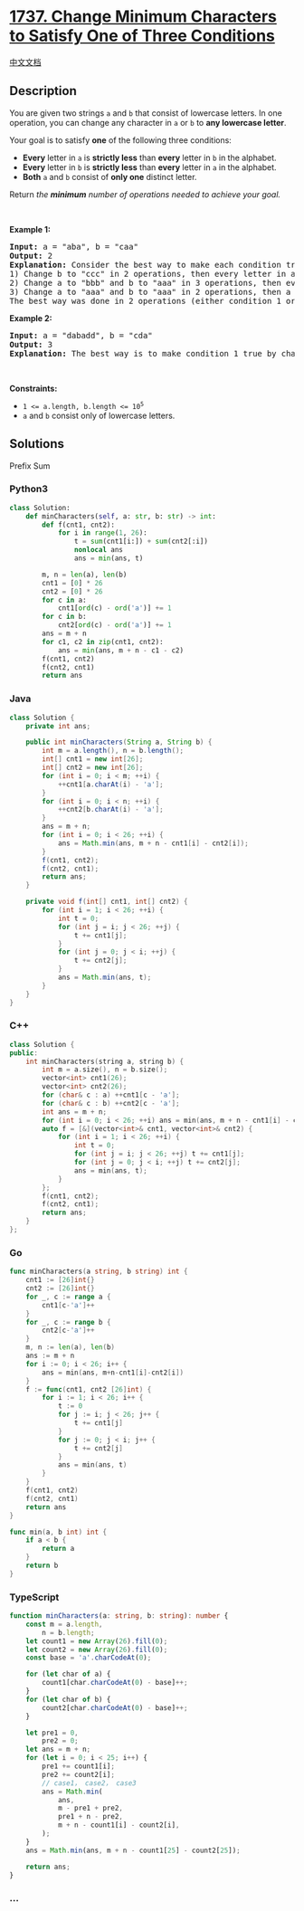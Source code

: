 # [1737. Change Minimum Characters to Satisfy One of Three Conditions](https://leetcode.com/problems/change-minimum-characters-to-satisfy-one-of-three-conditions)

[中文文档](/solution/1700-1799/1737.Change%20Minimum%20Characters%20to%20Satisfy%20One%20of%20Three%20Conditions/README.md)

## Description

<p>You are given two strings <code>a</code> and <code>b</code> that consist of lowercase letters. In one operation, you can change any character in <code>a</code> or <code>b</code> to <strong>any lowercase letter</strong>.</p>

<p>Your goal is to satisfy <strong>one</strong> of the following three conditions:</p>

<ul>
	<li><strong>Every</strong> letter in <code>a</code> is <strong>strictly less</strong> than <strong>every</strong> letter in <code>b</code> in the alphabet.</li>
	<li><strong>Every</strong> letter in <code>b</code> is <strong>strictly less</strong> than <strong>every</strong> letter in <code>a</code> in the alphabet.</li>
	<li><strong>Both</strong> <code>a</code> and <code>b</code> consist of <strong>only one</strong> distinct letter.</li>
</ul>

<p>Return <em>the <strong>minimum</strong> number of operations needed to achieve your goal.</em></p>

<p>&nbsp;</p>
<p><strong class="example">Example 1:</strong></p>

<pre>
<strong>Input:</strong> a = &quot;aba&quot;, b = &quot;caa&quot;
<strong>Output:</strong> 2
<strong>Explanation:</strong> Consider the best way to make each condition true:
1) Change b to &quot;ccc&quot; in 2 operations, then every letter in a is less than every letter in b.
2) Change a to &quot;bbb&quot; and b to &quot;aaa&quot; in 3 operations, then every letter in b is less than every letter in a.
3) Change a to &quot;aaa&quot; and b to &quot;aaa&quot; in 2 operations, then a and b consist of one distinct letter.
The best way was done in 2 operations (either condition 1 or condition 3).
</pre>

<p><strong class="example">Example 2:</strong></p>

<pre>
<strong>Input:</strong> a = &quot;dabadd&quot;, b = &quot;cda&quot;
<strong>Output:</strong> 3
<strong>Explanation:</strong> The best way is to make condition 1 true by changing b to &quot;eee&quot;.
</pre>

<p>&nbsp;</p>
<p><strong>Constraints:</strong></p>

<ul>
	<li><code>1 &lt;= a.length, b.length &lt;= 10<sup>5</sup></code></li>
	<li><code>a</code> and <code>b</code> consist only of lowercase letters.</li>
</ul>

## Solutions

Prefix Sum

<!-- tabs:start -->

### **Python3**

```python
class Solution:
    def minCharacters(self, a: str, b: str) -> int:
        def f(cnt1, cnt2):
            for i in range(1, 26):
                t = sum(cnt1[i:]) + sum(cnt2[:i])
                nonlocal ans
                ans = min(ans, t)

        m, n = len(a), len(b)
        cnt1 = [0] * 26
        cnt2 = [0] * 26
        for c in a:
            cnt1[ord(c) - ord('a')] += 1
        for c in b:
            cnt2[ord(c) - ord('a')] += 1
        ans = m + n
        for c1, c2 in zip(cnt1, cnt2):
            ans = min(ans, m + n - c1 - c2)
        f(cnt1, cnt2)
        f(cnt2, cnt1)
        return ans
```

### **Java**

```java
class Solution {
    private int ans;

    public int minCharacters(String a, String b) {
        int m = a.length(), n = b.length();
        int[] cnt1 = new int[26];
        int[] cnt2 = new int[26];
        for (int i = 0; i < m; ++i) {
            ++cnt1[a.charAt(i) - 'a'];
        }
        for (int i = 0; i < n; ++i) {
            ++cnt2[b.charAt(i) - 'a'];
        }
        ans = m + n;
        for (int i = 0; i < 26; ++i) {
            ans = Math.min(ans, m + n - cnt1[i] - cnt2[i]);
        }
        f(cnt1, cnt2);
        f(cnt2, cnt1);
        return ans;
    }

    private void f(int[] cnt1, int[] cnt2) {
        for (int i = 1; i < 26; ++i) {
            int t = 0;
            for (int j = i; j < 26; ++j) {
                t += cnt1[j];
            }
            for (int j = 0; j < i; ++j) {
                t += cnt2[j];
            }
            ans = Math.min(ans, t);
        }
    }
}
```

### **C++**

```cpp
class Solution {
public:
    int minCharacters(string a, string b) {
        int m = a.size(), n = b.size();
        vector<int> cnt1(26);
        vector<int> cnt2(26);
        for (char& c : a) ++cnt1[c - 'a'];
        for (char& c : b) ++cnt2[c - 'a'];
        int ans = m + n;
        for (int i = 0; i < 26; ++i) ans = min(ans, m + n - cnt1[i] - cnt2[i]);
        auto f = [&](vector<int>& cnt1, vector<int>& cnt2) {
            for (int i = 1; i < 26; ++i) {
                int t = 0;
                for (int j = i; j < 26; ++j) t += cnt1[j];
                for (int j = 0; j < i; ++j) t += cnt2[j];
                ans = min(ans, t);
            }
        };
        f(cnt1, cnt2);
        f(cnt2, cnt1);
        return ans;
    }
};
```

### **Go**

```go
func minCharacters(a string, b string) int {
	cnt1 := [26]int{}
	cnt2 := [26]int{}
	for _, c := range a {
		cnt1[c-'a']++
	}
	for _, c := range b {
		cnt2[c-'a']++
	}
	m, n := len(a), len(b)
	ans := m + n
	for i := 0; i < 26; i++ {
		ans = min(ans, m+n-cnt1[i]-cnt2[i])
	}
	f := func(cnt1, cnt2 [26]int) {
		for i := 1; i < 26; i++ {
			t := 0
			for j := i; j < 26; j++ {
				t += cnt1[j]
			}
			for j := 0; j < i; j++ {
				t += cnt2[j]
			}
			ans = min(ans, t)
		}
	}
	f(cnt1, cnt2)
	f(cnt2, cnt1)
	return ans
}

func min(a, b int) int {
	if a < b {
		return a
	}
	return b
}
```

### **TypeScript**

```ts
function minCharacters(a: string, b: string): number {
    const m = a.length,
        n = b.length;
    let count1 = new Array(26).fill(0);
    let count2 = new Array(26).fill(0);
    const base = 'a'.charCodeAt(0);

    for (let char of a) {
        count1[char.charCodeAt(0) - base]++;
    }
    for (let char of b) {
        count2[char.charCodeAt(0) - base]++;
    }

    let pre1 = 0,
        pre2 = 0;
    let ans = m + n;
    for (let i = 0; i < 25; i++) {
        pre1 += count1[i];
        pre2 += count2[i];
        // case1， case2， case3
        ans = Math.min(
            ans,
            m - pre1 + pre2,
            pre1 + n - pre2,
            m + n - count1[i] - count2[i],
        );
    }
    ans = Math.min(ans, m + n - count1[25] - count2[25]);

    return ans;
}
```

### **...**

```

```

<!-- tabs:end -->

